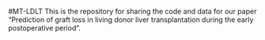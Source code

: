 #MT-LDLT
This is the repository for sharing the code and data for our paper “Prediction of graft loss in living donor liver transplantation during the early postoperative period”.
